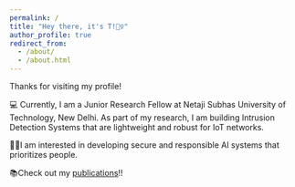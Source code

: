 ```yaml
---
permalink: /
title: "Hey there, it's T!🙋‍♀️"
author_profile: true
redirect_from: 
  - /about/
  - /about.html
---
```


Thanks for visiting my profile! 

💻 Currently, I am a Junior Research Fellow at Netaji Subhas University of Technology, New Delhi. As part of my research, I am building Intrusion Detection Systems that are lightweight and robust for IoT networks. 

🧑‍💻I am interested in developing secure and responsible AI systems that prioritizes people.

📚Check out my [publications](https://tulikatewari.github.io/publications/)!!


